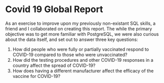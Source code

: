 # Covid 19 Global Report
As an exercise to improve upon my previously non-existant SQL skills, a friend and I collaborated on creating this report. 
The while the primary objective was to get more familiar with PostgreSQL, we were also curious about the data itself, and set out to answer three key questions:
1. How did people who were fully or partially vaccinated respond to COVID-19
compared to those who were unvaccinated?
2. How did the testing procedures and other COVID-19 responses in a country affect
the spread of COVID-19?
3. How does having a different manufacturer affect the efficacy of the vaccine for
COVID-19?

